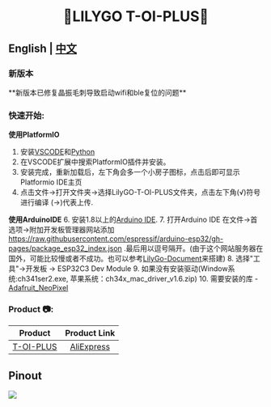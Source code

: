 <h1 align = "center">🌟LILYGO T-OI-PLUS🌟</h1>

## **English | [中文](./README_CN.MD)**

<h3 align = "left">新版本</h3> 
**新版本已修复晶振毛刺导致启动wifi和ble复位的问题**

<h3 align = "left">快速开始:</h3>


**使用PlatformIO**
1. 安装[VSCODE](https://code.visualstudio.com/)和[Python](https://www.python.org/)
2. 在VSCODE扩展中搜索PlatformIO插件并安装。
3. 安装完成，重新加载后，左下角会多一个小房子图标，点击后即可显示Platformio IDE主页
4. 点击文件->打开文件夹->选择LilyGO-T-OI-PLUS文件夹，点击左下角(√)符号进行编译 (→)代表上传.

**使用ArduinoIDE**
6. 安装1.8以上的[Arduino IDE](http://www.arduino.cc/en/main/software).
7. 打开Arduino IDE 在文件->首选项->附加开发板管理器网站添加 https://raw.githubusercontent.com/espressif/arduino-esp32/gh-pages/package_esp32_index.json .最后用以逗号隔开。(由于这个网站服务器在国外，可能比较慢或者不成功。也可以参考[LilyGo-Document](https://github.com/Xinyuan-LilyGO/LilyGo-Document)来搭建)
8. 选择"工具"->开发板 -> ESP32C3 Dev Module
9.  如果没有安装驱动(Window系统:ch341ser2.exe, 苹果系统：ch34x_mac_driver_v1.6.zip)
10. 需要安装的库
     - [Adafruit_NeoPixel](https://github.com/adafruit/Adafruit_NeoPixel)

<h3 align = "left">Product 📷:</h3>

|    Product    |                            Product  Link                            |
| :-----------: | :-----------------------------------------------------------------: |
| [T-OI-PLUS]() | [AliExpress](https://www.aliexpress.com/item/1005002991400957.html) |

## Pinout
![](image/TOI_Plus.jpg)

